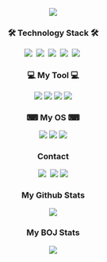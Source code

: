 <p align="center">
<img src="https://capsule-render.vercel.app/api?type=waving&color=auto&height=300&section=header&text=cord0318&fontSize=80" />
</p>

<h3 align="center">🛠 Technology Stack 🛠</h3>
<p align="center">
  <img src="https://img.shields.io/badge/Python-3766AB?style=flat-square&logo=Python&logoColor=white"/></a>&nbsp 
  <img src="https://img.shields.io/badge/Java-007396?style=flat-square&logo=Java&logoColor=white"/></a>&nbsp 
  <img src="https://img.shields.io/badge/C-A8B9CC?style=flat-square&logo=C&logoColor=white"/></a>&nbsp 
  <img src="https://img.shields.io/badge/Javascript-ffb13b?style=flat-square&logo=javascript&logoColor=white"/></a>&nbsp 
  <img src="https://img.shields.io/badge/Mysql-E6B91E?style=flat-square&logo=MySql&logoColor=white"/></a>&nbsp
</p>

<h3 align="center">💻 My Tool 💻</h3>
<p align="center">
  <img src="https://img.shields.io/badge/VSC-007ACC?style=flat-square&logo=Visual Studio Code&logoColor=white"/></a>
  <img src="https://img.shields.io/badge/Git-F1502F?style=flat-square&logo=Git&logoColor=white"/></a>
  <img src="https://img.shields.io/badge/Chrome-4285F4?style=flat-square&logo=Google Chrome&logoColor=white"/></a>
  <img src="https://img.shields.io/badge/IntelliJ-000000?style=flat-square&logo=IntelliJ IDEA&logoColor=white"/></a>
</p>

<h3 align="center">⌨ My OS ⌨</h3>
<p align="center">
  <img src="https://img.shields.io/badge/Kali Linux-557C94?style=flat-square&logo=Kali Linux&logoColor=white"/></a>
  <img src="https://img.shields.io/badge/Windows-0078D6?style=flat-square&logo=Windows&logoColor=white"/></a>
  <img src="https://img.shields.io/badge/Ubuntu-E95420?style=flat-square&logo=Ubuntu&logoColor=white"/></a>
</p>

<h3 align="center"> Contact </h3>
<p align="center">
<img src="https://img.shields.io/badge/-cord0318@gmail.com-EA4335?style=flat-square&logo=gmail&logoColor=white&link=mailto:cord0318@gmail.com"/>&nbsp
<img src="https://img.shields.io/badge/-정지효%236521-4e5d94?style=flat-square&logo=discord&logoColor=white"/>
<a href="https://twitter.com/jihyo0318" target="_blank"><img src="https://img.shields.io/badge/jihyo0318-1DA1F2?style=flat-square&logo=Twitter&logoColor=white"/></a>
</p>

<h3 align="center"> My Github Stats </h3>
<p align="center">
<img src="https://github-readme-stats.vercel.app/api?username=cord0318&show_icon=true&theme=github_dark">
</p>
<h3 align="center"> My BOJ Stats </h3>
<p align="center">
<img src="https://github-readme-solvedac.hyp3rflow.vercel.app/api/?handle=jihyo0318">
</p>
